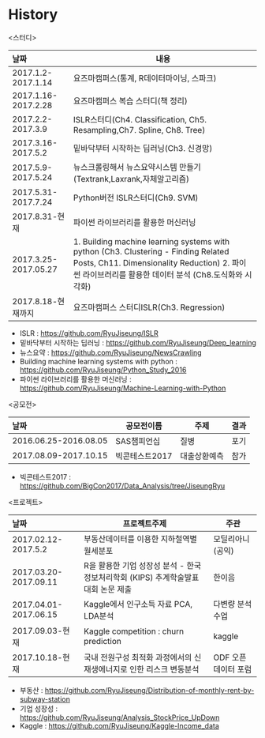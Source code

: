 # History


<스터디>

| 날짜                   | 내용                                       |
| :------------------- | ---------------------------------------- |
| 2017.1.2-2017.1.14   | 요즈마캠퍼스(통계, R데이터마이닝, 스파크)                 |
| 2017.1.16-2017.2.28  | 요즈마캠퍼스 복습 스터디(책 정리)                      |
| 2017.2.2-2017.3.9    | ISLR스터디(Ch4. Classification, Ch5. Resampling,Ch7. Spline, Ch8. Tree) |
| 2017.3.16-2017.5.2   | 밑바닥부터 시작하는 딥러닝(Ch3. 신경망)                 |
| 2017.5.9-2017.5.24   | 뉴스크롤링해서 뉴스요약시스템 만들기(Textrank,Laxrank,자체알고리즘) |
| 2017.5.31-2017.7.24  | Python버전 ISLR스터디(Ch9. SVM)               |
| 2017.8.31-현재         | 파이썬 라이브러리를 활용한 머신러닝                      |
| 2017.3.25-2017.05.27 | 1. Building machine learning systems with python (Ch3. Clustering - Finding Related Posts, Ch11. Dimensionality Reduction)  2. 파이썬 라이브러리를 활용한 데이터 분석 (Ch8.도식화와 시각화) |
| 2017.8.18-현재까지       | 요즈마캠퍼스 스터디ISLR(Ch3. Regression)          |

- ISLR : https://github.com/RyuJiseung/ISLR
- 밑바닥부터 시작하는 딥러닝 : https://github.com/RyuJiseung/Deep_learning
- 뉴스요약 : https://github.com/RyuJiseung/NewsCrawling
- Building machine learning systems with python : https://github.com/RyuJiseung/Python_Study_2016
- 파이썬 라이브러리를 활용한 머신러닝 : https://github.com/RyuJiseung/Machine-Learning-with-Python

<공모전>

| 날짜                    | 공모전이름     | 주제     | 결과   |
| :-------------------- | --------- | ------ | ---- |
| 2016.06.25-2016.08.05 | SAS챔피언십   | 질병     | 포기   |
| 2017.08.09-2017.10.15 | 빅콘테스트2017 | 대출상환예측 | 참가  |

- 빅콘테스트2017 : https://github.com/BigCon2017/Data_Analysis/tree/JiseungRyu

<프로젝트>

| 날짜                    | 프로젝트주제                      | 주관        |
| :-------------------- | --------------------------- | --------- |
| 2017.02.12-2017.5.2   | 부동산데이터를 이용한 지하철역별 월세분포      | 모딜리아니(공익) |
| 2017.03.20-2017.09.11 | R을 활용한 기업 성장성 분석 - 한국정보처리학회 (KIPS) 추계학술발표대회 논문 제출            | 한이음       |
| 2017.04.01-2017.06.15 | Kaggle에서 인구소득 자료 PCA, LDA분석 | 다변량 분석 수업 |
| 2017.09.03-현재        | Kaggle competition : churn prediction | kaggle |
| 2017.10.18-현재        | 국내 전원구성 최적화 과정에서의 신재생에너지로 인한 리스크 변동분석 | ODF 오픈 데이터 포럼 |

- 부동산 : https://github.com/RyuJiseung/Distribution-of-monthly-rent-by-subway-station
- 기업 성장성 : https://github.com/RyuJiseung/Analysis_StockPrice_UpDown
- Kaggle : https://github.com/RyuJiseung/Kaggle-Income_data
